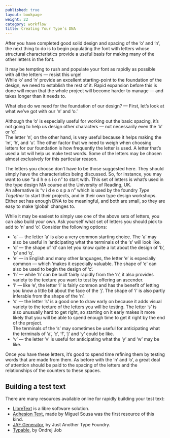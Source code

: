 ```yaml
---
published: true
layout: bookpage
weight: 22
category: workflow
title: Creating Your Type’s DNA
---
```


After you have completed good solid design and spacing of the ‘o’ and ‘n’, the next thing to do is
to begin populating the font with letters whose structural characteristics provide a useful basis
for making many of the other letters in the font.

It may be tempting to rush and populate your font as rapidly as possible with all the letters
&mdash; resist this urge!  
While ‘o’ and ‘n’ provide an excellent starting-point to the foundation of the design, we need to
establish the rest of it. Rapid expansion before this is done will mean that the whole project will
become harder to manage &mdash; and takes longer than it needs to.

What else do we need for the foundation of our design? &mdash; First, let’s look at what we’ve got
with our ‘n’ and ‘o.’

Although the ‘o’ is especially useful for working out the basic spacing, it’s not going to help us
design other characters &mdash; not necessarily even the ‘b’ or ‘d’.  
The letter ‘n’, on the other hand, is very useful because it helps making the ‘m’, ‘h’, and ‘u’. The
other factor that we need to weigh when choosing letters for our foundation is how frequently the
letter is used. A letter that’s used a lot will help us make test words. Some of the letters may be
chosen almost exclusively for this particular reason.

The letters you choose don’t have to be those suggested here. They should simply have the
characteristics being discussed. So, for instance, you may want to use “a d h e s i o n” to start
with. This set of letters is what’s used in the type design MA course at the University of Reading,
UK.  
An alternative is “v i d e o s p a n” which is used by the foundry *Type Together* to start their
projects, and in their own type design workshops. Either set has enough DNA to be meaningful, and
both are small, so they are easy to make ‘global’ changes to.

While it may be easiest to simply use one of the above sets of letters, you can also build your own.
Ask yourself what set of letters you should pick to add to ‘n’ and ‘o’. Consider the following
options:

- ‘a’ &mdash; the letter ‘a’ is also a very common starting choice. The ‘a’ may also be useful in
  ‘anticipating what the terminals of the ‘s’ will look like.
- ‘d’ &mdash; the shape of ‘d’ can let you know quite a lot about the design of ‘b’, ‘p’ and ‘q’.
- ‘e’ &mdash; in English and many other languages, the letter ‘e’ is especially common &mdash; which
  ‘makes it especially valuable. The shape of ‘e’ can also be used to begin the design of ‘c’.
- ‘h’ &mdash; while ‘h’ can be built fairly rapidly from the ‘n’, it also provides variety to the
  texture you want to test by offering an ascender.
- ‘i’ &mdash; like ‘e’, the letter ‘i’ is fairly common and has the benefit of letting you know a
  little bit about the face of the ‘j’. The shape of ‘i’ is also partly inferable from the shape of
  the ‘n’.
- ‘s’ &mdash; the letter ‘s’ is a good one to draw early on because it adds visual variety to the
  texture of the letters you will be testing. The letter ‘s’ is also unusually hard to get right,
  so starting on it early makes it more likely that you will be able to spend enough time to get it
  right by the end of the project.  
  The terminals of the ‘s’ may sometimes be useful for anticipating what the terminals of ‘a’, ‘c’,
  ‘f’, ‘j’ and ‘y’ could be like.
- ‘v’ &mdash; the letter ‘v’ is useful for anticipating what the ‘y’ and ‘w’ may be like.

Once you have these letters, it’s good to spend time refining them by testing words that are made
from them. As before with the ‘n’ and ‘o’, a great deal of attention should be paid to the spacing
of the letters and the relationships of the counters to these spaces.

## Building a test text

There are many resources available online for rapidly building your test text:

- [LibreText] is a libre software solution.
- [Adhesion Text], made by Miguel Sousa was the first resource of this kind.
- [JAF Generator], by Just Another Type Foundry.
- [Typable], by Ondrej Job

[LibreText]: http://libretext.org
[Adhesion Text]: http://www.adhesiontext.com/
[JAF Generator]: http://justanotherfoundry.com/generator
[Typable]: http://www.urtd.net/data/typable/

